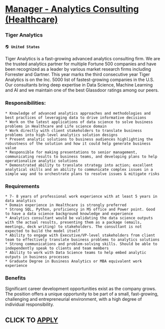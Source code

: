 # [Manager - Analytics Consulting (Healthcare)](https://www.remotewlb.com/apply/manager-analytics-consulting-healthcare)  
### Tiger Analytics  
#### `🌎 United States`  

Tiger Analytics is a fast-growing advanced analytics consulting firm. We are the trusted analytics partner for multiple Fortune 500 companies and have been recognized as a leader by various market research firms including Forrester and Gartner. This year marks the third consecutive year Tiger Analytics is on the Inc. 5000 list of fastest-growing companies in the U.S. Our consultants bring deep expertise in Data Science, Machine Learning and AI and we maintain one of the best Glassdoor ratings among our peers.

### Responsibilities:

    * Knowledge of advanced analytics approaches and methodologies and best practices of leveraging data to drive informative decisions
    * Work on the latest applications of data science to solve business problems in Healthcare and Life science domain
    * Work directly with client stakeholders to translate business problems into high-level analytics solution designs
    * Present analytic solutions to business audiences highlighting the robustness of the solution and how it could help generate business value 
    * Responsible for making presentations to senior management, communicating results to business teams, and developing plans to help operationalize analytic solutions
    * Demonstrated ability to translate strategy into action; excellent analytical skills and an ability to communicate complex issues in a simple way and to orchestrate plans to resolve issues & mitigate risks

### Requirements

    * 7- 8 years of professional work experience with at least 5 years in data analytics
    * Domain experience in Healthcare is strongly preferred
    * Strong SQL, Python, proficiency in MS office and Power point. Good to have a data science background knowledge and experience
    * Analytics consultant would be validating the data science outputs with the actual results, presenting them as a package (emails, meetings, deck writing) to stakeholders. The consultant is not expected to build the model itself
    * Ability to engage with Executive/VP-level stakeholders from client team to effectively translate business problems to analytics solutions
    * Strong communications and problem-solving skills. Should be able to independently speak to clients and team members
    * Ability to work with Data Science teams to help embed analytic outputs in business processes
    * Graduate Degree in Business Analytics or MBA equivalent work experience

### Benefits

Significant career development opportunities exist as the company grows. The position offers a unique opportunity to be part of a small, fast-growing, challenging and entrepreneurial environment, with a high degree of individual responsibility.

  
## CLICK TO [APPLY](https://www.remotewlb.com/apply/manager-analytics-consulting-healthcare)

